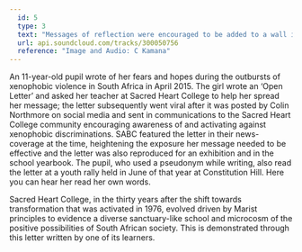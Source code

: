 ```yaml
---
  id: 5
  type: 3
  text: "Messages of reflection were encouraged to be added to a wall in the College grounds during the 2015 Hearts into the Future Cycle Ride that held on Heritage Day prior to the One Heart Music Festival. Both the cycle ride and the music festival were events organised to bring awareness to and conscientise around issues surrounding xenophobia. "
  url: api.soundcloud.com/tracks/300050756
  reference: "Image and Audio: C Kamana"
---
```

An 11-year-old pupil wrote of her fears and hopes during the outbursts of xenophobic violence in South Africa in April 2015\. The girl wrote an ‘Open Letter’ and asked her teacher at Sacred Heart College to help her spread her message; the letter subsequently went viral after it was posted by Colin Northmore on social media and sent in communications to the Sacred Heart College community encouraging awareness of and activating against xenophobic discriminations. SABC featured the letter in their news-coverage at the time, heightening the exposure her message needed to be effective and the letter was also reproduced for an exhibition and in the school yearbook. The pupil, who used a pseudonym while writing, also read the letter at a youth rally held in June of that year at Constitution Hill. Here you can hear her read her own words.

Sacred Heart College, in the thirty years after the shift towards transformation that was activated in 1976, evolved driven by Marist principles to evidence a diverse sanctuary-like school and microcosm of the positive possibilities of South African society. This is demonstrated through this letter written by one of its learners.
        